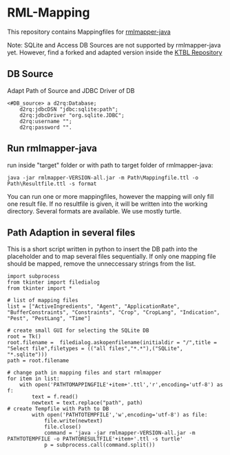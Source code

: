 # RML-Mapping
This repository contains Mappingfiles for [rmlmapper-java](https://github.com/RMLio/rmlmapper-java)

Note: SQLite and Access DB Sources are not supported by rmlmapper-java yet. However, find a forked and adapted version inside the [KTBL Repository](https://github.com/KTBL/rmlmapper-java)

## DB Source 

Adapt Path of Source and JDBC Driver of DB

```
<#DB_source> a d2rq:Database;
    d2rq:jdbcDSN "jdbc:sqlite:path";
    d2rq:jdbcDriver "org.sqlite.JDBC";
    d2rq:username "";
    d2rq:password "".
```

## Run rmlmapper-java

run inside "target" folder or with path to target folder of rmlmapper-java:

```java -jar rmlmapper-VERSION-all.jar -m Path\Mappingfile.ttl -o Path\Resultfile.ttl -s format```


You can run one or more mappingfiles, however the mapping will only fill one result file. If no resultfile is given, it will be written into the working directory.
Several formats are available. We use mostly turtle.

## Path Adaption in several files
This is a short script written in python to insert the DB path into the placeholder and to map several files sequentially.
If only one mapping file should be mapped, remove the unneccessary strings from the list.

```
import subprocess
from tkinter import filedialog
from tkinter import *

# list of mapping files
list = ["ActiveIngredients", "Agent", "ApplicationRate", "BufferConstraints", "Constraints", "Crop", "CropLang", "Indication", "Pest", "PestLang", "Time"]

# create small GUI for selecting the SQLite DB
root = Tk()
root.filename =  filedialog.askopenfilename(initialdir = "/",title = "Select file",filetypes = (("all files","*.*"),("SQLite", "*.sqlite")))
path = root.filename

# change path in mapping files and start rmlmapper
for item in list:
    with open('PATHTOMAPPINGFILE'+item+'.ttl','r',encoding='utf-8') as f:
        text = f.read()
        newtext = text.replace("path", path)
# create Tempfile with Path to DB
        with open('PATHTOTEMPFILE','w',encoding='utf-8') as file:
            file.write(newtext)
            file.close()
            command = 'java -jar rmlmapper-VERSION-all.jar -m PATHTOTEMPFILE -o PATHTORESULTFILE'+item+'.ttl -s turtle'
            p = subprocess.call(command.split())
```        




